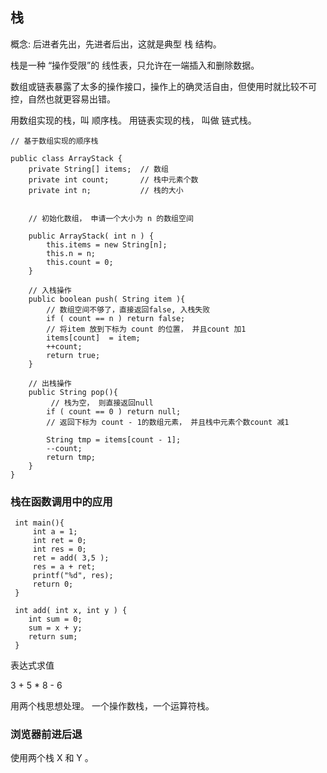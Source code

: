 ## 栈

概念: 后进者先出，先进者后出，这就是典型 栈 结构。

栈是一种 “操作受限”的 线性表，只允许在一端插入和删除数据。

数组或链表暴露了太多的操作接口，操作上的确灵活自由，但使用时就比较不可控，自然也就更容易出错。

用数组实现的栈，叫 顺序栈。 用链表实现的栈， 叫做 链式栈。

```
// 基于数组实现的顺序栈

public class ArrayStack {
    private String[] items;  // 数组
    private int count;       // 栈中元素个数
    private int n;           // 栈的大小


    // 初始化数组， 申请一个大小为 n 的数组空间

    public ArrayStack( int n ) {
        this.items = new String[n];
        this.n = n;
        this.count = 0;
    }

    // 入栈操作
    public boolean push( String item ){
        // 数组空间不够了，直接返回false, 入栈失败
        if ( count == n ) return false;
        // 将item 放到下标为 count 的位置， 并且count 加1
        items[count]  = item;
        ++count;
        return true;
    }

    // 出栈操作
    public String pop(){
         // 栈为空， 则直接返回null
        if ( count == 0 ) return null;
        // 返回下标为 count - 1的数组元素， 并且栈中元素个数count 减1

        String tmp = items[count - 1];
        --count;
        return tmp;
    }
}

```

### 栈在函数调用中的应用

```
 int main(){
     int a = 1;
     int ret = 0;
     int res = 0;
     ret = add( 3,5 );
     res = a + ret;
     printf("%d", res);
     return 0;
 }

 int add( int x, int y ) {
    int sum = 0;
    sum = x + y;
    return sum;
 }

```

表达式求值

3 + 5 \* 8 - 6

用两个栈思想处理。 一个操作数栈，一个运算符栈。

### 浏览器前进后退

使用两个栈 X 和 Y 。
